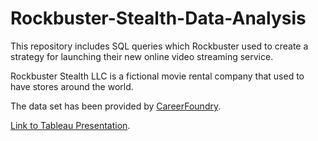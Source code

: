 # Rockbuster-Stealth-Data-Analysis

This repository includes SQL queries which Rockbuster used to create a strategy for launching their new online video streaming service.

Rockbuster Stealth LLC is a fictional movie rental company that used to have stores around the world.

The data set has been provided by [CareerFoundry](https://careerfoundry.com/).

[Link to Tableau Presentation](https://public.tableau.com/views/Rockbustersstory-Azeez-Revised/RockbustersStory?:language=en-US&:display_count=n&:origin=viz_share_link).
